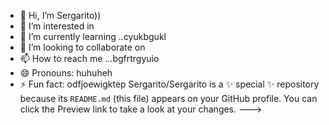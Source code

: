 - 👋 Hi, I’m Sergarito))
- 👀 I’m interested in 
- 🌱 I’m currently learning ..cyukbgukl
- 💞️ I’m looking to collaborate on 
- 📫 How to reach me ...bgfrtrgyuio
- 😄 Pronouns: huhuheh
- ⚡ Fun fact: odfjoewigktep
Sergarito/Sergarito is a ✨ special ✨ repository because its `README.md` (this file) appears on your GitHub profile.
You can click the Preview link to take a look at your changes.
--->
